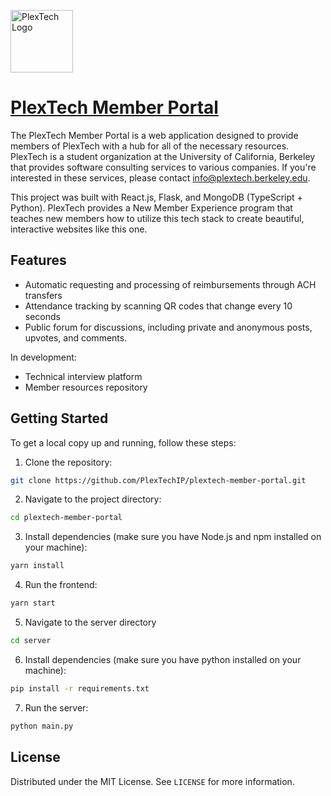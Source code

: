 [<img src="https://plextech.berkeley.edu/images/PlexTechLogo.png" width="100" alt="PlexTech Logo">](https://plextech-member-portal.vercel.app)

# [PlexTech Member Portal](https://plextech.berkeley.edu/members)

The PlexTech Member Portal is a web application designed to provide members of PlexTech with a hub for all of the necessary resources. PlexTech is a student organization at the University of California, Berkeley that provides software consulting services to various companies. If you're interested in these services, please contact [info@plextech.berkeley.edu](mailto:info@plextech.berkeley.edu).

This project was built with React.js, Flask, and MongoDB (TypeScript + Python). PlexTech provides a New Member Experience program that teaches new members how to utilize this tech stack to create beautiful, interactive websites like this one.

## Features

- Automatic requesting and processing of reimbursements through ACH transfers
- Attendance tracking by scanning QR codes that change every 10 seconds
- Public forum for discussions, including private and anonymous posts, upvotes, and comments.

In development:

- Technical interview platform
- Member resources repository

## Getting Started

To get a local copy up and running, follow these steps:

1. Clone the repository:

```bash
git clone https://github.com/PlexTechIP/plextech-member-portal.git
```

2. Navigate to the project directory:

```bash
cd plextech-member-portal
```

3. Install dependencies (make sure you have Node.js and npm installed on your machine):

```bash
yarn install
```

4. Run the frontend:

```bash
yarn start
```

5. Navigate to the server directory

```bash
cd server
```

6. Install dependencies (make sure you have python installed on your machine):

```bash
pip install -r requirements.txt
```

7. Run the server:

```bash
python main.py
```

## License

Distributed under the MIT License. See `LICENSE` for more information.
